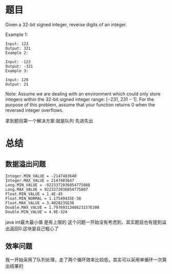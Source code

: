 # 题目

Given a 32-bit signed integer, reverse digits of an integer.

Example 1:

	Input: 123
	Output: 321
	Example 2:

	Input: -123
	Output: -321
	Example 3:

	Input: 120
	Output: 21
Note:
Assume we are dealing with an environment which could only store integers within the 32-bit signed integer range: [−231,  231 − 1]. For the purpose of this problem, assume that your function returns 0 when the reversed integer overflows.

拿到题目第一个解决方案:就是队列 先进先出

# 总结

## 数据溢出问题

	Integer.MIN_VALUE = -2147483648
	Integer.MAX_VALUE = 2147483647
	Long.MIN_VALUE = -9223372036854775808
	Long.MAX_VALUE = 9223372036854775807
	Float.MIN_VALUE = 1.4E-45
	Float.MIN_NORMAL = 1.17549435E-38
	Float.MAX_VALUE = 3.4028235E38
	Double.MAX_VALUE = 1.7976931348623157E308
	Double.MIN_VALUE = 4.9E-324

java int最大最小值 是有上限的 这个问题一开始没有考虑到，其实题目也有提到溢出返回0.这块是自己粗心了

## 效率问题
	
我一开始采用了队列处理，走了两个循环效率比较低，其实可以采用单循环一次算出结果的